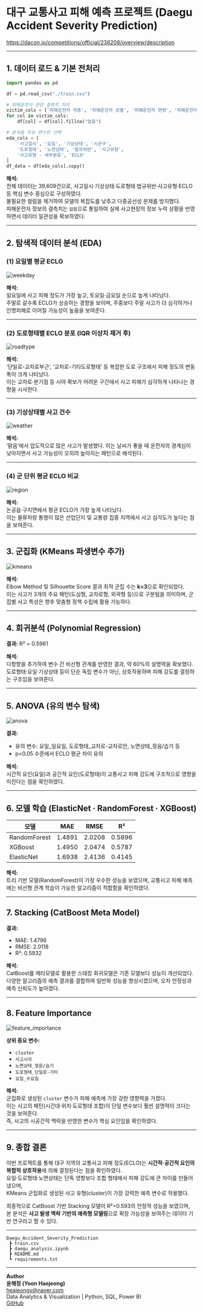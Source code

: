 # 대구 교통사고 피해 예측 프로젝트 (Daegu Accident Severity Prediction)
https://dacon.io/competitions/official/236208/overview/description

---

## 1. 데이터 로드 & 기본 전처리

```python
import pandas as pd

df = pd.read_csv("./train.csv")

# 피해운전자 관련 결측치 처리
victim_cols = ['피해운전자 차종', '피해운전자 성별', '피해운전자 연령', '피해운전자 상해정도']
for col in victim_cols:
    df[col] = df[col].fillna("없음")

# 분석용 주요 변수만 선택
eda_cols = [
    '사고일시', '요일', '기상상태', '시군구',
    '도로형태', '노면상태', '법규위반', '사고유형',
    '사고유형 - 세부분류', 'ECLO'
]
df_data = df[eda_cols].copy()
```

**해석:**  
전체 데이터는 39,609건으로, 사고일시·기상상태·도로형태·법규위반·사고유형·ECLO 등 핵심 변수 중심으로 구성하였다.  
불필요한 컬럼을 제거하여 모델의 복잡도를 낮추고 다중공선성 문제를 방지했다.  
피해운전자 정보의 결측치는 `없음`으로 통일하여 실제 사고현장의 정보 누락 상황을 반영하면서 데이터 일관성을 확보하였다.

---

## 2. 탐색적 데이터 분석 (EDA)

### (1) 요일별 평균 ECLO
![weekday](https://github.com/user-attachments/assets/your_image_link_1)

**해석:**  
일요일에 사고 피해 정도가 가장 높고, 토요일·금요일 순으로 높게 나타났다.  
주말로 갈수록 ECLO가 상승하는 경향을 보이며, 주중보다 주말 사고가 더 심각하거나 인명피해로 이어질 가능성이 높음을 보여준다.

---

### (2) 도로형태별 ECLO 분포 (IQR 이상치 제거 후)
![roadtype](https://github.com/user-attachments/assets/your_image_link_2)

**해석:**  
‘단일로-교차로부근’, ‘교차로-기타도로형태’ 등 복잡한 도로 구조에서 피해 정도의 변동폭이 크게 나타났다.  
이는 교차로·분기점 등 시야 확보가 어려운 구간에서 사고 피해가 심각하게 나타나는 경향을 시사한다.

---

### (3) 기상상태별 사고 건수
![weather](https://github.com/user-attachments/assets/your_image_link_3)

**해석:**  
‘맑음’에서 압도적으로 많은 사고가 발생했다. 이는 날씨가 좋을 때 운전자의 경계심이 낮아지면서 사고 가능성이 오히려 높아지는 패턴으로 해석된다.

---

### (4) 군 단위 평균 ECLO 비교
![region](https://github.com/user-attachments/assets/your_image_link_4)

**해석:**  
논공읍·구지면에서 평균 ECLO가 가장 높게 나타났다.  
이는 물류차량 통행이 많은 산업단지 및 교통량 집중 지역에서 사고 심각도가 높다는 점을 보여준다.

---

## 3. 군집화 (KMeans 파생변수 추가)
![kmeans](https://github.com/user-attachments/assets/your_image_link_5)

**해석:**  
Elbow Method 및 Silhouette Score 결과 최적 군집 수는 **k=3**으로 확인되었다.  
이는 사고가 3개의 주요 패턴(도심형, 교차로형, 외곽형 등)으로 구분됨을 의미하며, 군집별 사고 특성은 향후 맞춤형 정책 수립에 활용 가능하다.

---

## 4. 회귀분석 (Polynomial Regression)

**결과:** R² = 0.5961  

**해석:**  
다항항을 추가하여 변수 간 비선형 관계를 반영한 결과, 약 60%의 설명력을 확보했다.  
도로형태·요일·기상상태 등이 단순 독립 변수가 아닌, 상호작용하며 피해 강도를 결정하는 구조임을 보여준다.

---

## 5. ANOVA (유의 변수 탐색)
![anova](https://github.com/user-attachments/assets/your_image_link_6)

**결과:**  
- 유의 변수: 요일_일요일, 도로형태_교차로-교차로안, 노면상태_젖음/습기 등  
- p<0.05 수준에서 ECLO 평균 차이 유의  

**해석:**  
시간적 요인(요일)과 공간적 요인(도로형태)이 교통사고 피해 강도에 구조적으로 영향을 미친다는 점을 확인하였다.

---

## 6. 모델 학습 (ElasticNet · RandomForest · XGBoost)
| 모델 | MAE | RMSE | R² |
|------|------|------|------|
| RandomForest | 1.4891 | 2.0208 | 0.5896 |
| XGBoost | 1.4950 | 2.0474 | 0.5787 |
| ElasticNet | 1.6938 | 2.4136 | 0.4145 |

**해석:**  
트리 기반 모델(RandomForest)이 가장 우수한 성능을 보였으며, 교통사고 피해 예측에는 비선형 관계 학습이 가능한 알고리즘이 적합함을 확인하였다.

---

## 7. Stacking (CatBoost Meta Model)
**결과:**  
- MAE: 1.4796  
- RMSE: 2.0118  
- R²: 0.5932  

**해석:**  
CatBoost를 메타모델로 활용한 스태킹 회귀모델은 기존 모델보다 성능이 개선되었다.  
다양한 알고리즘의 예측 결과를 결합하여 일반화 성능을 향상시켰으며, 오차 안정성과 예측 신뢰도가 높아졌다.

---

## 8. Feature Importance
![feature_importance](https://github.com/user-attachments/assets/your_image_link_7)

**상위 중요 변수:**  
- `cluster`  
- `사고시각`  
- `노면상태_젖음/습기`  
- `도로형태_단일로-기타`  
- `요일_수요일`  

**해석:**  
군집화로 생성된 `cluster` 변수가 피해 예측에 가장 강한 영향력을 가졌다.  
이는 사고의 패턴(시간대·위치·도로형태 조합)이 단일 변수보다 훨씬 설명력이 크다는 것을 보여준다.  
즉, 사고의 시공간적 맥락을 반영한 변수가 핵심 요인임을 확인하였다.

---

## 9. 종합 결론

이번 프로젝트를 통해 대구 지역의 교통사고 피해 정도(ECLO)는 **시간적·공간적 요인의 복합적 상호작용**에 의해 결정된다는 점을 확인하였다.  
요일·도로형태·노면상태는 단독 영향보다 조합 형태에서 피해 강도에 큰 차이를 만들어냈으며,  
KMeans 군집화로 생성된 사고 유형(cluster)이 가장 강력한 예측 변수로 작용했다.  

최종적으로 CatBoost 기반 Stacking 모델이 R²=0.593의 안정적 성능을 보였으며,  
본 분석은 **사고 발생 맥락 기반의 예측형 모델링**으로 확장 가능성을 보여주는 데이터 기반 연구라고 할 수 있다.

---

```
Daegu_Accident_Severity_Prediction
 ┣ train.csv
 ┣ daegu_analysis.ipynb
 ┣ README.md
 ┗ requirements.txt
```

---

**Author**  
**윤해정 (Yoon Haejeong)**  
heajeongy@naver.com  
Data Analytics & Visualization | Python, SQL, Power BI  
[GitHub](https://github.com/heajeongy-design)

